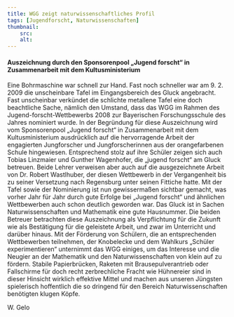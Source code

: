 ```yaml
---
title: WGG zeigt naturwissenschaftliches Profil
tags: [Jugendforscht, Naturwissenschaften]
thumbnail: 
    src: 
    alt: 
---
```

<h4>Auszeichnung durch den Sponsorenpool „Jugend forscht“ in Zusammenarbeit mit dem Kultusministerium</h4>
<p>
    Eine Bohrmaschine war schnell zur Hand. Fast noch schneller war am 9. 2. 2009 die unscheinbare Tafel
    im Eingangsbereich des Gluck angebracht. Fast unscheinbar verkündet die schlichte metallene Tafel eine
    doch beachtliche Sache, nämlich den Umstand, dass das WGG im Rahmen des Jugend-forscht-Wettbewerbs 2008
    zur Bayerischen Forschungsschule des Jahres nominiert wurde. In der Begründung für diese Auszeichnung wird
    vom Sponsorenpool „Jugend forscht“ in Zusammenarbeit mit dem Kultusministerium ausdrücklich auf die hervorragende
    Arbeit der engagierten Jungforscher und Jungforscherinnen aus der orangefarbenen Schule hingewiesen. Entsprechend
    stolz auf ihre Schüler zeigen sich auch Tobias Linzmaier und Gunther Wagenhofer, die „jugend forscht“ am Gluck betreuen.
    Beide Lehrer verweisen aber auch auf die ausgezeichnete Arbeit von Dr. Robert Wastlhuber, der diesen Wettbewerb in der
    Vergangenheit bis zu seiner Versetzung nach Regensburg unter seinen Fittiche hatte. Mit der Tafel sowie der Nominierung
    ist nun gewissermaßen sichtbar gemacht, was vorher Jahr für Jahr durch gute Erfolge bei „Jugend forscht“ und ähnlichen
    Wettbewerben auch schon deutlich geworden war. Das Gluck ist in Sachen Naturwissenschaften und Mathematik eine gute Hausnummer.
    Die beiden Betreuer betrachten diese Auszeichnung als Verpflichtung für die Zukunft wie als Bestätigung für die geleistete Arbeit,
    und zwar im Unterricht und darüber hinaus. Mit der Förderung von Schülern, die an entsprechenden Wettbewerben teilnehmen,
    der Knobelecke und dem Wahlkurs „Schüler experimentieren“ unternimmt das WGG einiges, um das Interesse und die Neugier an
    der Mathematik und den Naturwissenschaften von klein auf zu fördern. Stabile Papierbrücken, Raketen mit Brausepulverantrieb
    oder Fallschirme für doch recht zerbrechliche Fracht wie Hühnereier sind in dieser Hinsicht wirklich effektive Mittel und
    machen aus unseren Jüngsten spielerisch hoffentlich die so dringend für den Bereich Naturwissenschaften benötigten klugen Köpfe.
</p>
<p>W. Gelo</p>